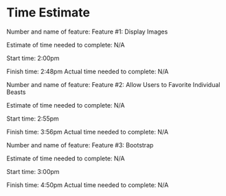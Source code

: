 # Time Estimate

Number and name of feature: Feature #1: Display Images

Estimate of time needed to complete: N/A

Start time: 2:00pm

Finish time: 2:48pm
Actual time needed to complete: N/A

Number and name of feature: Feature #2: Allow Users to Favorite Individual Beasts

Estimate of time needed to complete: N/A

Start time: 2:55pm

Finish time: 3:56pm
Actual time needed to complete: N/A

Number and name of feature: Feature #3: Bootstrap

Estimate of time needed to complete: N/A

Start time: 3:00pm

Finish time: 4:50pm
Actual time needed to complete: N/A